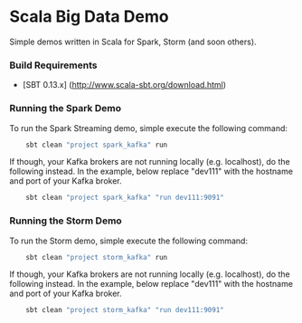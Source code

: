 # Scala Big Data Demo
Simple demos written in Scala for Spark, Storm (and soon others).

### Build Requirements

* [SBT 0.13.x] (http://www.scala-sbt.org/download.html)

### Running the Spark Demo

To run the Spark Streaming demo, simple execute the following command:

```bash
    sbt clean "project spark_kafka" run
```

If though, your Kafka brokers are not running locally (e.g. localhost), do the following instead.
In the example, below replace "dev111" with the hostname and port of your Kafka broker.

```bash
    sbt clean "project spark_kafka" "run dev111:9091"
```

### Running the Storm Demo

To run the Storm demo, simple execute the following command:

```bash
    sbt clean "project storm_kafka" run
```

If though, your Kafka brokers are not running locally (e.g. localhost), do the following instead.
In the example, below replace "dev111" with the hostname and port of your Kafka broker.

```bash
    sbt clean "project storm_kafka" "run dev111:9091"
```

